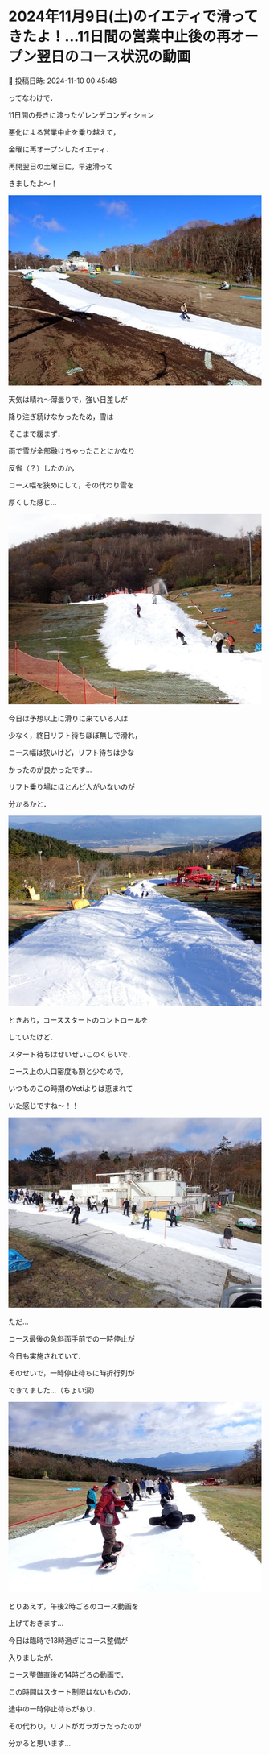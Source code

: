 # 2024年11月9日(土)のイエティで滑ってきたよ！…11日間の営業中止後の再オープン翌日のコース状況の動画

📅 投稿日時: 2024-11-10 00:45:48

ってなわけで．


11日間の長きに渡ったゲレンデコンディション


悪化による営業中止を乗り越えて，


金曜に再オープンしたイエティ．





再開翌日の土曜日に，早速滑って


きましたよ～！




![38b0bf1622a41224090b007452dcd7dd.jpg](images/38b0bf1622a41224090b007452dcd7dd.jpg)







天気は晴れ～薄曇りで，強い日差しが


降り注ぎ続けなかったため，雪は


そこまで緩まず．


雨で雪が全部融けちゃったことにかなり


反省（？）したのか，


コース幅を狭めにして，その代わり雪を


厚くした感じ…




![2d725282ed63a778fa09c1b59eee9948.jpg](images/2d725282ed63a778fa09c1b59eee9948.jpg)







今日は予想以上に滑りに来ている人は


少なく，終日リフト待ちほぼ無しで滑れ，


コース幅は狭いけど，リフト待ちは少な


かったのが良かったです…


リフト乗り場にほとんど人がいないのが


分かるかと．




![ed6ae528af2db99258e3dd1ae8dbb604.jpg](images/ed6ae528af2db99258e3dd1ae8dbb604.jpg)







ときおり，コーススタートのコントロールを


していたけど．


スタート待ちはせいぜいこのくらいで．


コース上の人口密度も割と少なめで，


いつものこの時期のYetiよりは恵まれて


いた感じですね～！！




![a1078308cd4fb5bdded1158b5db4e2fa.jpg](images/a1078308cd4fb5bdded1158b5db4e2fa.jpg)







ただ…


コース最後の急斜面手前での一時停止が


今日も実施されていて．


そのせいで，一時停止待ちに時折行列が


できてました…（ちょい涙）




![f45c87c93d75b0e96d4c1ae57ddae126.jpg](images/f45c87c93d75b0e96d4c1ae57ddae126.jpg)







とりあえず，午後2時ごろのコース動画を


上げておきます…


今日は臨時で13時過ぎにコース整備が


入りましたが．


コース整備直後の14時ごろの動画で．


この時間はスタート制限はないものの，


途中の一時停止待ちがあり．


その代わり，リフトがガラガラだったのが


分かると思います…
